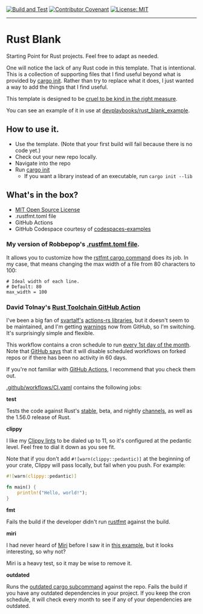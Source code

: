 [![Build and Test](https://github.com/devplaybooks/rust_blank/actions/workflows/CI.yml/badge.svg)](https://github.com/devplaybooks/rust_blank/actions/workflows/CI.yml)
[![Contributor Covenant](https://img.shields.io/badge/Contributor%20Covenant-2.1-4baaaa.svg)](CODE_OF_CONDUCT.md)
[![License: MIT](https://img.shields.io/badge/License-MIT-yellow.svg)](https://opensource.org/licenses/MIT)

---

# Rust Blank

Starting Point for Rust projects. Feel free to adapt as needed.

One will notice the lack of any Rust code in this template. That is intentional.
This is a collection of supporting files that I find useful beyond what is
provided by [cargo init](https://doc.rust-lang.org/cargo/commands/cargo-init.html).
Rather than try to replace what it does, I just wanted a way to add the things 
that I find useful.

This template is designed to be
[cruel to be kind in the right measure](https://www.youtube.com/watch?v=b0l3QWUXVho).

You can see an example of it in use at [devplaybooks/rust_blank_example](https://github.com/devplaybooks/rust_blank_example).

## How to use it. 

* Use the template. (Note that your first build will fail because there is no code yet.)
* Check out your new repo locally. 
* Navigate into the repo
* Run [cargo init](https://doc.rust-lang.org/cargo/commands/cargo-init.html)
  * If you want a library instead of an executable, run `cargo init --lib`

## What's in the box?

* [MIT Open Source License](https://opensource.org/licenses/MIT)
* .rustfmt.toml file
* GitHub Actions
* GitHub Codespace courtesy of [codespaces-examples](https://github.com/codespaces-examples/rust)

### My version of Robbepop's [.rustfmt.toml file](https://gist.github.com/Robbepop/f88d896f859712384039813fab939172).

It allows you to customize how the [rstfmt cargo command](https://github.com/rust-lang/rustfmt)
does its job. In my case, that means changing the max width of a file from 80
characters to 100:

```
# Ideal width of each line.
# Default: 80
max_width = 100
```

### David Tolnay's [Rust Toolchain GitHub Action](https://github.com/dtolnay/rust-toolchain)

I've been a big fan of [svartalf's](https://github.com/svartalf) [actions-rs libraries](https://github.com/actions-rs),
but it doesn't seem to be maintained, and I'm getting [warnings](https://github.blog/changelog/2022-09-22-github-actions-all-actions-will-begin-running-on-node16-instead-of-node12/)
now from GitHub, so I'm switching. It's surprisingly simple and flexible.

This workflow contains a cron schedule to run [every 1st day of the month](https://crontab.guru/#40_1_1_*_*). 
Note that [GitHub says](https://docs.github.com/en/actions/managing-workflow-runs/disabling-and-enabling-a-workflow#article-contents)
that it will disable scheduled workflows on forked repos or if there has been no
activity in 60 days.

If you're not familiar with [GitHub Actions](https://github.com/features/actions),
I recommend that you check them out.

[.github/workflows/CI.yaml](/.github/workflows/CI.yaml) contains the following jobs:

**test**

Tests the code against Rust's [stable](https://github.com/rust-lang/rust/blob/master/RELEASES.md),
beta, and nightly [channels](https://rust-lang.github.io/rustup/concepts/channels.html),
as well as the 1.56.0 release of Rust. 

**clippy**

I like my [Clippy lints](https://doc.rust-lang.org/clippy/) to be dialed up to 11,
so it's configured at the pedantic level. Feel free to dial it down as you see fit.

Note that if you don't add `#![warn(clippy::pedantic)]` at the beginning of your
crate, Clippy will pass locally, but fail when you push. For example:

```rust
#![warn(clippy::pedantic)]

fn main() {
    println!("Hello, world!");
}
```

**fmt**

Fails the build if the developer didn't run
[rustfmt](https://github.com/rust-lang/rustfmt) against the build.

**miri**

I had never heard of [Miri](https://github.com/rust-lang/miri) before I saw it
in [this example](https://github.com/dtolnay/thiserror/blob/master/.github/workflows/ci.yml),
but it looks interesting, so why not?

Miri is a heavy test, so it may be wise to remove it.

**outdated**

Runs the [outdated cargo subcommand](https://github.com/kbknapp/cargo-outdated)
against the repo. Fails the build if you have any outdated dependencies in your
project. If you keep the cron schedule, it will check every month to see if any
of your dependencies are outdated. 
